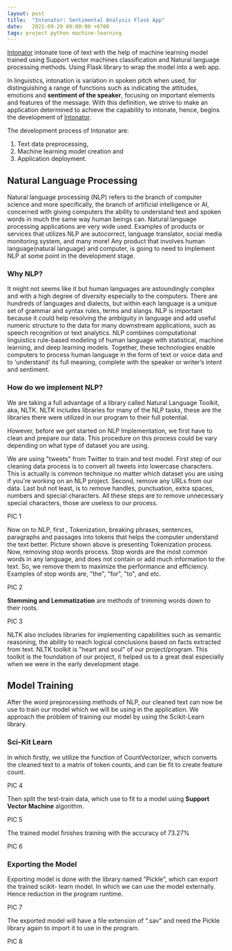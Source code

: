 ```yaml
---
layout: post
title:  "Intonator: Sentimental Analysis Flask App"
date:   2021-09-29 00:00:00 +0700
tags: project python machine-learning
---
```


[Intonator][link] intonate tone of text with the help of machine learning model trained using Support vector machines classification and Natural language processing methods. Using Flask library to wrap the model into a web app.

In linguistics, intonation is variation in spoken pitch when used, for distinguishing a range of functions such as indicating the attitudes, emotions and **sentiment of the speaker**, focusing on important elements and features of the message. With this definition, we strive to make an application determined to achieve the capability to intonate, hence, begins the development of [Intonator][link].

[link]: https://intonator.herokuapp.com/

The development process of Intonator are:

1. Text data preprocessing,
2. Machine learning model creation and
3. Application deployment.

## Natural Language Processing

Natural language processing (NLP) refers to the branch of computer science and more specifically, the branch of artificial intelligence or AI, concerned with giving computers the ability to understand text and spoken words in much the same way human beings can. Natural language processing applications are very wide used. Examples of products or services that utilizes NLP are autocorrect, language translator, social media monitoring system, and many more! Any product that involves human language(natural language) and computer, is going to need to Implement NLP at some point in the development stage.

### Why NLP?

It might not seems like it but human languages are astoundingly complex and with a high degree of diversity especially to the computers. There are hundreds of languages and dialects, but within each language is a unique set of grammar and syntax rules, terms and slangs. NLP is important because it could help resolving the ambiguity in language and add useful numeric structure to the data for many downstream applications, such as speech recognition or text analytics. NLP combines computational linguistics rule-based modeling of human language with statistical, machine learning, and deep learning models. Together, these technologies enable computers to process human language in the form of text or voice data and to ‘understand’ its full meaning, complete with the speaker or writer’s intent and sentiment.

### How do we implement NLP?

We are taking a full advantage of a library called Natural Language Toolkit, aka, NLTK. NLTK includes libraries for many of the NLP tasks, these are the libraries there were utilized in our program to their full potential.

However, before we get started on NLP Implementation, we first have to clean and prepare our data. This procedure on this process could be vary depending on what type of dataset you are using.

We are using "tweets" from Twitter to train and test model. First step of our cleaning data process is to convert all tweets into lowercase characters. This is actually is common technique no matter which dataset you are using if you're working on an NLP project. Second, remove any URLs from our data. Last but not least, is to remove handles, punctuation, extra spaces, numbers and special characters. All these steps are to remove unnecessary special characters, those are useless to our process.

PIC 1

Now on to NLP, first , Tokenization, breaking phrases, sentences, paragraphs and passages into tokens that helps the computer understand the text better.
Picture shown above is presenting Tokenization process. Now, removing stop words process. Stop words are the most common words in any language, and does not contain or add much information to the text. So, we remove them to maximize the performance and efficiency. Examples of stop words are, "the", "for", "to", and etc.

PIC 2

**Stemming and Lemmatization** are methods of trimming words down to their roots.

PIC 3 

NLTK also includes libraries for implementing capabilities such as semantic reasoning, the ability to reach logical conclusions based on facts extracted from text. NLTK toolkit is "heart and soul" of our project/program. This toolkit is the foundation of our project, it helped us to a great deal especially when we were in the early development stage.

## Model Training

After the word preprocessing methods of NLP, our cleaned text can now be use to train our model which we will be using in the application. We approach the problem of training our model by using the Scikit-Learn library.

### Sci-Kit Learn

In which firstly, we utilize the function of CountVectorizer, which converts the cleaned text to a matrix of token counts, and can be fit to create feature count.

PIC 4

Then split the test-train data, which use to fit to a model using **Support Vector Machine** algorithm.

PIC 5

The trained model finishes training with the accuracy of 73.27%

PIC 6

### Exporting the Model

Exporting model is done with the library named ”Pickle”, which can export the trained scikit- learn model. In which we can use the model externally. Hence reduction in the program runtime.

PIC 7

The exported model will have a file extension of “.sav” and need the Pickle library again to import it to use in the program.

PIC 8

